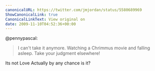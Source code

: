 ```yaml
---
canonicalURL: https://twitter.com/jmjordan/status/5580689969
ShowCanonicalLink: true
CanonicalLinkText: View original on
date: 2009-11-10T04:52:36+00:00
---
```

@pennypascal:

> I can't take it anymore. Watching a Chrimmus movie and falling asleep. Take your judgment elsewhere!

Its not Love Actually by any chance is it?
